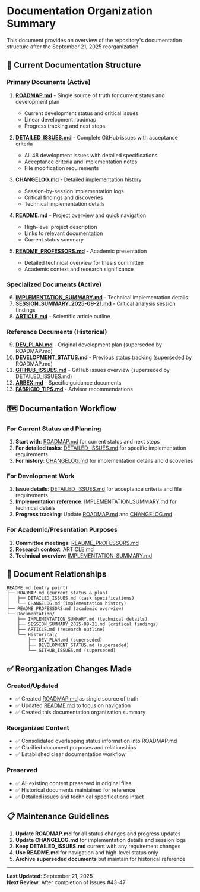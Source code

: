 # Documentation Organization Summary

This document provides an overview of the repository's documentation structure after the September 21, 2025 reorganization.

## 📂 Current Documentation Structure

### **Primary Documents (Active)**

1. **[ROADMAP.md](ROADMAP.md)** - Single source of truth for current status and development plan
   - Current development status and critical issues
   - Linear development roadmap
   - Progress tracking and next steps

2. **[DETAILED_ISSUES.md](DETAILED_ISSUES.md)** - Complete GitHub issues with acceptance criteria
   - All 48 development issues with detailed specifications
   - Acceptance criteria and implementation notes
   - File modification requirements

3. **[CHANGELOG.md](CHANGELOG.md)** - Detailed implementation history
   - Session-by-session implementation logs
   - Critical findings and discoveries
   - Technical implementation details

4. **[README.md](../README.md)** - Project overview and quick navigation
   - High-level project description
   - Links to relevant documentation
   - Current status summary

5. **[README_PROFESSORS.md](../README_PROFESSORS.md)** - Academic presentation
   - Detailed technical overview for thesis committee
   - Academic context and research significance

### **Specialized Documents (Active)**

6. **[IMPLEMENTATION_SUMMARY.md](IMPLEMENTATION_SUMMARY.md)** - Technical implementation details
7. **[SESSION_SUMMARY_2025-09-21.md](SESSION_SUMMARY_2025-09-21.md)** - Critical analysis session findings
8. **[ARTICLE.md](ARTICLE.md)** - Scientific article outline

### **Reference Documents (Historical)**

9. **[DEV_PLAN.md](DEV_PLAN.md)** - Original development plan (superseded by ROADMAP.md)
10. **[DEVELOPMENT_STATUS.md](DEVELOPMENT_STATUS.md)** - Previous status tracking (superseded by ROADMAP.md)
11. **[GITHUB_ISSUES.md](GITHUB_ISSUES.md)** - GitHub issues overview (superseded by DETAILED_ISSUES.md)
12. **[ARBEX.md](ARBEX.md)** - Specific guidance documents
13. **[FABRICIO_TIPS.md](FABRICIO_TIPS.md)** - Advisor recommendations

## 🗺️ Documentation Workflow

### For Current Status and Planning
1. **Start with**: [ROADMAP.md](ROADMAP.md) for current status and next steps
2. **For detailed tasks**: [DETAILED_ISSUES.md](DETAILED_ISSUES.md) for specific implementation requirements
3. **For history**: [CHANGELOG.md](CHANGELOG.md) for implementation details and discoveries

### For Development Work
1. **Issue details**: [DETAILED_ISSUES.md](DETAILED_ISSUES.md) for acceptance criteria and file requirements
2. **Implementation reference**: [IMPLEMENTATION_SUMMARY.md](IMPLEMENTATION_SUMMARY.md) for technical details
3. **Progress tracking**: Update [ROADMAP.md](ROADMAP.md) and [CHANGELOG.md](CHANGELOG.md)

### For Academic/Presentation Purposes
1. **Committee meetings**: [README_PROFESSORS.md](../README_PROFESSORS.md)
2. **Research context**: [ARTICLE.md](ARTICLE.md)
3. **Technical overview**: [IMPLEMENTATION_SUMMARY.md](IMPLEMENTATION_SUMMARY.md)

## 🔄 Document Relationships

```
README.md (entry point)
├── ROADMAP.md (current status & plan)
│   ├── DETAILED_ISSUES.md (task specifications)
│   └── CHANGELOG.md (implementation history)
├── README_PROFESSORS.md (academic overview)
└── Documentation/
    ├── IMPLEMENTATION_SUMMARY.md (technical details)
    ├── SESSION_SUMMARY_2025-09-21.md (critical findings)
    ├── ARTICLE.md (research outline)
    └── Historical/
        ├── DEV_PLAN.md (superseded)
        ├── DEVELOPMENT_STATUS.md (superseded)
        └── GITHUB_ISSUES.md (superseded)
```

## ✅ Reorganization Changes Made

### **Created/Updated**
- ✅ Created [ROADMAP.md](ROADMAP.md) as single source of truth
- ✅ Updated [README.md](../README.md) to focus on navigation
- ✅ Created this documentation organization summary

### **Reorganized Content**
- ✅ Consolidated overlapping status information into ROADMAP.md
- ✅ Clarified document purposes and relationships
- ✅ Established clear documentation workflow

### **Preserved**
- ✅ All existing content preserved in original files
- ✅ Historical documents maintained for reference
- ✅ Detailed issues and technical specifications intact

## 📋 Maintenance Guidelines

1. **Update ROADMAP.md** for all status changes and progress updates
2. **Update CHANGELOG.md** for implementation details and session logs
3. **Keep DETAILED_ISSUES.md** current with any requirement changes
4. **Use README.md** for navigation and high-level status only
5. **Archive superseded documents** but maintain for historical reference

---

**Last Updated**: September 21, 2025  
**Next Review**: After completion of Issues #43-47